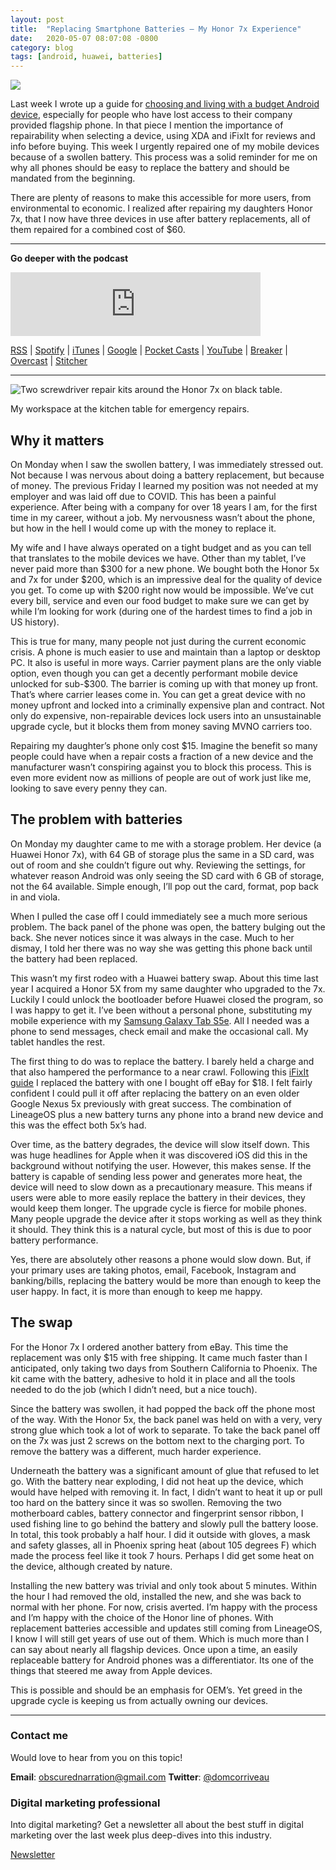 ```yaml
---
layout: post
title:  "Replacing Smartphone Batteries – My Honor 7x Experience"
date:   2020-05-07 08:07:08 -0800
category: blog
tags: [android, huawei, batteries]
---
```


![](https://obscurednarration.com/wp-content/uploads/2020/05/The-necessity-of-phone-repair.png)

Last week I wrote up a guide for [choosing and living with a budget Android device](https://obscurednarration.com/suddenly-need-a-budget-android-phone-start-here/), especially for people who have lost access to their company provided flagship phone. In that piece I mention the importance of repairability when selecting a device, using XDA and iFixIt for reviews and info before buying. This week I urgently repaired one of my mobile devices because of a swollen battery. This process was a solid reminder for me on why all phones should be easy to replace the battery and should be mandated from the beginning.

There are plenty of reasons to make this accessible for more users, from environmental to economic. I realized after repairing my daughters Honor 7x, that I now have three devices in use after battery replacements, all of them repaired for a combined cost of $60.

* * *

**Go deeper with the podcast**

<iframe src="https://anchor.fm/dctalks/embed/episodes/The-Economic-Need-for-Replaceable-Batteries--DC-Tech-Talks-Podcast-edp2m3" height="102px" width="400px" frameborder="0" scrolling="no"></iframe>

[RSS](https://anchor.fm/s/8af59bc/podcast/rss) | [Spotify](https://gwth.us/dcttspotify) | [iTunes](https://gwth.us/dcttapple) | [Google](https://www.google.com/podcasts?feed=aHR0cHM6Ly9hbmNob3IuZm0vcy84YWY1OWJjL3BvZGNhc3QvcnNz) | [Pocket Casts](https://pca.st/p5Fy) | [YouTube](https://www.youtube.com/dominiccorriveau) | [Breaker](https://www.breaker.audio/dc-talks-podcast) | [Overcast](https://overcast.fm/itunes1450176844/dc-talks-podcast) | [Stitcher](https://www.stitcher.com/podcast/anchor-podcasts/dc-talks-podcast)

* * *

![Two screwdriver repair kits around the Honor 7x on black table.](https://obscurednarration.com/wp-content/uploads/2020/05/DCTT-Honor-7x-finished-1024x740.jpg)

My workspace at the kitchen table for emergency repairs.

## Why it matters

On Monday when I saw the swollen battery, I was immediately stressed out. Not because I was nervous about doing a battery replacement, but because of money. The previous Friday I learned my position was not needed at my employer and was laid off due to COVID. This has been a painful experience. After being with a company for over 18 years I am, for the first time in my career, without a job. My nervousness wasn’t about the phone, but how in the hell I would come up with the money to replace it.

My wife and I have always operated on a tight budget and as you can tell that translates to the mobile devices we have. Other than my tablet, I’ve never paid more than $300 for a new phone. We bought both the Honor 5x and 7x for under $200, which is an impressive deal for the quality of device you get. To come up with $200 right now would be impossible. We’ve cut every bill, service and even our food budget to make sure we can get by while I’m looking for work (during one of the hardest times to find a job in US history).

This is true for many, many people not just during the current economic crisis. A phone is much easier to use and maintain than a laptop or desktop PC. It also is useful in more ways. Carrier payment plans are the only viable option, even though you can get a decently performant mobile device unlocked for sub-$300. The barrier is coming up with that money up front. That’s where carrier leases come in. You can get a great device with no money upfront and locked into a criminally expensive plan and contract. Not only do expensive, non-repairable devices lock users into an unsustainable upgrade cycle, but it blocks them from money saving MVNO carriers too.

Repairing my daughter’s phone only cost $15. Imagine the benefit so many people could have when a repair costs a fraction of a new device and the manufacturer wasn’t conspiring against you to block this process. This is even more evident now as millions of people are out of work just like me, looking to save every penny they can.

## The problem with batteries

On Monday my daughter came to me with a storage problem. Her device (a Huawei Honor 7x), with 64 GB of storage plus the same in a SD card, was out of room and she couldn’t figure out why. Reviewing the settings, for whatever reason Android was only seeing the SD card with 6 GB of storage, not the 64 available. Simple enough, I’ll pop out the card, format, pop back in and viola.

When I pulled the case off I could immediately see a much more serious problem. The back panel of the phone was open, the battery bulging out the back. She never notices since it was always in the case. Much to her dismay, I told her there was no way she was getting this phone back until the battery had been replaced.

This wasn’t my first rodeo with a Huawei battery swap. About this time last year I acquired a Honor 5X from my same daughter who upgraded to the 7x. Luckily I could unlock the bootloader before Huawei closed the program, so I was happy to get it. I’ve been without a personal phone, substituting my mobile experience with my [Samsung Galaxy Tab S5e](https://obscurednarration.com/going-pro-with-a-mid-range-android-tablet/). All I needed was a phone to send messages, check email and make the occasional call. My tablet handles the rest.

The first thing to do was to replace the battery. I barely held a charge and that also hampered the performance to a near crawl. Following this [iFixIt guide](https://www.ifixit.com/Guide/HUAWEI+HONOR+5X+Battery+Replacement/105850) I replaced the battery with one I bought off eBay for $18. I felt fairly confident I could pull it off after replacing the battery on an even older Google Nexus 5x previously with great success. The combination of LineageOS plus a new battery turns any phone into a brand new device and this was the effect both 5x’s had.

Over time, as the battery degrades, the device will slow itself down. This was huge headlines for Apple when it was discovered iOS did this in the background without notifying the user. However, this makes sense. If the battery is capable of sending less power and generates more heat, the device will need to slow down as a precautionary measure. This means if users were able to more easily replace the battery in their devices, they would keep them longer. The upgrade cycle is fierce for mobile phones. Many people upgrade the device after it stops working as well as they think it should. They think this is a natural cycle, but most of this is due to poor battery performance.

Yes, there are absolutely other reasons a phone would slow down. But, if your primary uses are taking photos, email, Facebook, Instagram and banking/bills, replacing the battery would be more than enough to keep the user happy. In fact, it is more than enough to keep me happy.

## The swap

For the Honor 7x I ordered another battery from eBay. This time the replacement was only $15 with free shipping. It came much faster than I anticipated, only taking two days from Southern California to Phoenix. The kit came with the battery, adhesive to hold it in place and all the tools needed to do the job (which I didn’t need, but a nice touch).

Since the battery was swollen, it had popped the back off the phone most of the way. With the Honor 5x, the back panel was held on with a very, very strong glue which took a lot of work to separate. To take the back panel off on the 7x was just 2 screws on the bottom next to the charging port. To remove the battery was a different, much harder experience.

Underneath the battery was a significant amount of glue that refused to let go. With the battery near exploding, I did not heat up the device, which would have helped with removing it. In fact, I didn’t want to heat it up or pull too hard on the battery since it was so swollen. Removing the two motherboard cables, battery connector and fingerprint sensor ribbon, I used fishing line to go behind the battery and slowly pull the battery loose. In total, this took probably a half hour. I did it outside with gloves, a mask and safety glasses, all in Phoenix spring heat (about 105 degrees F) which made the process feel like it took 7 hours. Perhaps I did get some heat on the device, although created by nature.

Installing the new battery was trivial and only took about 5 minutes. Within the hour I had removed the old, installed the new, and she was back to normal with her phone. For now, crisis averted. I’m happy with the process and I’m happy with the choice of the Honor line of phones. With replacement batteries accessible and updates still coming from LineageOS, I know I will still get years of use out of them. Which is much more than I can say about nearly all flagship devices. Once upon a time, an easily replaceable battery for Android phones was a differentiator. Its one of the things that steered me away from Apple devices.

This is possible and should be an emphasis for OEM’s. Yet greed in the upgrade cycle is keeping us from actually owning our devices.

* * *

### Contact me

Would love to hear from you on this topic!

**Email**: obscurednarration@gmail.com
**Twitter**: [@domcorriveau](https://twitter.com/domcorriveau)

### Digital marketing professional

Into digital marketing? Get a newsletter all about the best stuff in digital marketing over the last week plus deep-dives into this industry.

[Newsletter](https://corrteksolutions.com/marketing-mixer-newsletter/)
